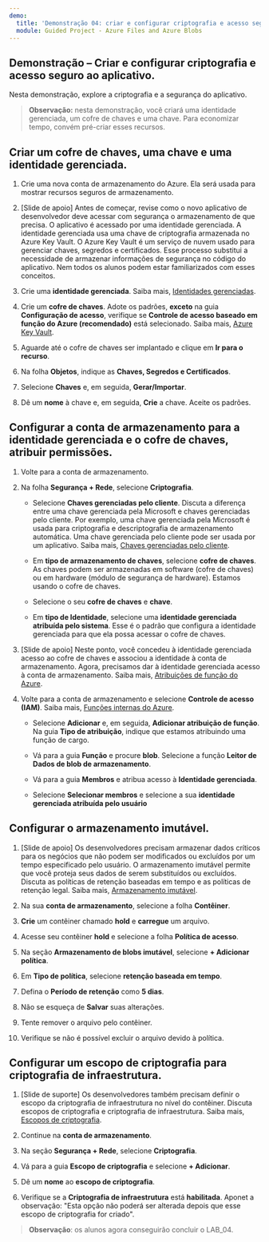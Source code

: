 ```yaml
---
demo:
  title: 'Demonstração 04: criar e configurar criptografia e acesso seguro ao aplicativo'
  module: Guided Project - Azure Files and Azure Blobs
--- 
```


## Demonstração – Criar e configurar criptografia e acesso seguro ao aplicativo. 

Nesta demonstração, explore a criptografia e a segurança do aplicativo.

> **Observação:** nesta demonstração, você criará uma identidade gerenciada, um cofre de chaves e uma chave. Para economizar tempo, convém pré-criar esses recursos. 

## Criar um cofre de chaves, uma chave e uma identidade gerenciada.

1. Crie uma nova conta de armazenamento do Azure. Ela será usada para mostrar recursos seguros de armazenamento.

1. [Slide de apoio] Antes de começar, revise como o novo aplicativo de desenvolvedor deve acessar com segurança o armazenamento de que precisa. O aplicativo é acessado por uma identidade gerenciada. A identidade gerenciada usa uma chave de criptografia armazenada no Azure Key Vault. O Azure Key Vault é um serviço de nuvem usado para gerenciar chaves, segredos e certificados. Esse processo substitui a necessidade de armazenar informações de segurança no código do aplicativo.  Nem todos os alunos podem estar familiarizados com esses conceitos.

1. Crie uma **identidade gerenciada**. Saiba mais, [Identidades gerenciadas](https://learn.microsoft.com/en-us/azure/active-directory/managed-identities-azure-resources/overview).

1. Crie um **cofre de chaves**. Adote os padrões, **exceto** na guia **Configuração de acesso**, verifique se **Controle de acesso baseado em função do Azure (recomendado)** está selecionado. Saiba mais, [Azure Key Vault](https://learn.microsoft.com/azure/active-directory/managed-identities-azure-resources/overview).

1. Aguarde até o cofre de chaves ser implantado e clique em **Ir para o recurso**.

1. Na folha **Objetos**, indique as **Chaves, Segredos e Certificados**.

1. Selecione **Chaves** e, em seguida, **Gerar/Importar**.

1. Dê um **nome** à chave e, em seguida, **Crie** a chave. Aceite os padrões.

## Configurar a conta de armazenamento para a identidade gerenciada e o cofre de chaves, atribuir permissões.

1. Volte para a conta de armazenamento.

1. Na folha **Segurança + Rede**, selecione **Criptografia**.

    - Selecione **Chaves gerenciadas pelo cliente**. Discuta a diferença entre uma chave gerenciada pela Microsoft e chaves gerenciadas pelo cliente. Por exemplo, uma chave gerenciada pela Microsoft é usada para criptografia e descriptografia de armazenamento automática. Uma chave gerenciada pelo cliente pode ser usada por um aplicativo. Saiba mais, [Chaves gerenciadas pelo cliente](https://learn.microsoft.com/azure/storage/common/customer-managed-keys-overview).

    - Em **tipo de armazenamento de chaves**, selecione **cofre de chaves**. As chaves podem ser armazenadas em software (cofre de chaves) ou em hardware (módulo de segurança de hardware). Estamos usando o cofre de chaves.

    - Selecione o seu **cofre de chaves** e **chave**.

    - Em **tipo de Identidade**, selecione uma **identidade gerenciada atribuída pelo sistema**. Esse é o padrão que configura a identidade gerenciada para que ela possa acessar o cofre de chaves.

1. [Slide de apoio] Neste ponto, você concedeu à identidade gerenciada acesso ao cofre de chaves e associou a identidade à conta de armazenamento. Agora, precisamos dar à identidade gerenciada acesso à conta de armazenamento. Saiba mais, [Atribuições de função do Azure](https://learn.microsoft.com/azure/role-based-access-control/role-assignments).

1. Volte para a conta de armazenamento e selecione **Controle de acesso (IAM)**. Saiba mais, [Funções internas do Azure](https://learn.microsoft.com/azure/role-based-access-control/built-in-roles).

    - Selecione **Adicionar** e, em seguida, **Adicionar atribuição de função**. Na guia **Tipo de atribuição**, indique que estamos atribuindo uma função de cargo.

    - Vá para a guia **Função** e procure **blob**. Selecione a função **Leitor de Dados de blob de armazenamento**.

    - Vá para a guia **Membros** e atribua acesso à **Identidade gerenciada**.

    - Selecione **Selecionar membros** e selecione a sua **identidade gerenciada atribuída pelo usuário**

## Configurar o armazenamento imutável.

1. [Slide de apoio] Os desenvolvedores precisam armazenar dados críticos para os negócios que não podem ser modificados ou excluídos por um tempo especificado pelo usuário. O armazenamento imutável permite que você proteja seus dados de serem substituídos ou excluídos. Discuta as políticas de retenção baseadas em tempo e as políticas de retenção legal. Saiba mais, [Armazenamento imutável](https://learn.microsoft.com/azure/storage/blobs/immutable-storage-overview).

1. Na sua **conta de armazenamento**, selecione a folha **Contêiner**.

1. **Crie** um contêiner chamado **hold** e **carregue** um arquivo.

1. Acesse seu contêiner **hold** e selecione a folha **Política de acesso**.

1. Na seção **Armazenamento de blobs imutável**, selecione **+ Adicionar política**.

1. Em **Tipo de política**, selecione **retenção baseada em tempo**.

1. Defina o **Período de retenção** como **5 dias**.

1. Não se esqueça de **Salvar** suas alterações.

1. Tente remover o arquivo pelo contêiner.

1. Verifique se não é possível excluir o arquivo devido à política.

## Configurar um escopo de criptografia para criptografia de infraestrutura.

1. [Slide de suporte] Os desenvolvedores também precisam definir o escopo da criptografia de infraestrutura no nível do contêiner. Discuta escopos de criptografia e criptografia de infraestrutura. Saiba mais, [Escopos de criptografia](https://learn.microsoft.com/azure/storage/blobs/encryption-scope-overview).

1. Continue na **conta de armazenamento**.

1. Na seção **Segurança + Rede**, selecione **Criptografia**.

1. Vá para a guia **Escopo de criptografia** e selecione **+ Adicionar**.

1. Dê um **nome** ao **escopo de criptografia**.

1. Verifique se a **Criptografia de infraestrutura** está **habilitada**. Aponet a observação: "Esta opção não poderá ser alterada depois que esse escopo de criptografia for criado".

>**Observação**: os alunos agora conseguirão concluir o LAB_04. 
